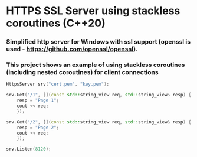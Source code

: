 # HTTPS SSL Server using stackless coroutines (C++20) 

### Simplified  http server for Windows with ssl support (openssl is used - https://github.com/openssl/openssl).

### This project shows an example of using stackless coroutines (including nested coroutines) for client connections

```cpp
HttpsServer srv("cert.pem", "key.pem");

srv.Get("/1", [](const std::string_view req, std::string_view& resp) {
	resp = "Page 1";
	cout << req;
	});

srv.Get("/2", [](const std::string_view req, std::string_view& resp) {
	resp = "Page 2";
	cout << req;
	});

srv.Listen(8120);
```